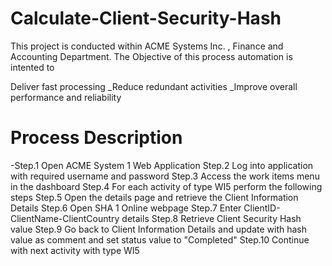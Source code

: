# Calculate-Client-Security-Hash
This project is conducted within ACME Systems Inc. , Finance and Accounting Department. The Objective of this process automation is intented to

Deliver fast processing
_Reduce redundant activities
_Improve overall performance and reliability

# Process Description
-Step.1 Open ACME System 1 Web Application
Step.2 Log into application with required username and password
Step.3 Access the work items menu in the dashboard
Step.4 For each activity of type WI5 perform the following steps
Step.5 Open the details page and retrieve the Client Information Details
Step.6 Open SHA 1 Online webpage
Step.7 Enter ClientID-ClientName-ClientCountry details
Step.8 Retrieve Client Security Hash value
Step.9 Go back to Client Information Details and update with hash value as comment and set status value to "Completed"
Step.10 Continue with next activity with type WI5
